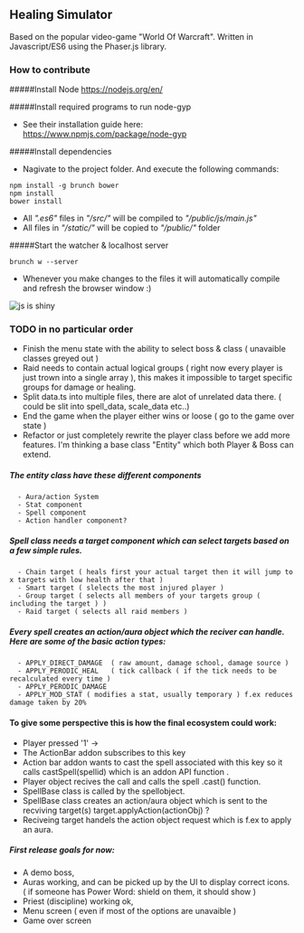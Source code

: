 ## Healing Simulator
Based on the popular video-game "World Of Warcraft". Written in Javascript/ES6 using the Phaser.js library.


### How to contribute

#####Install Node
https://nodejs.org/en/

#####Install required programs to run node-gyp
- See their installation guide here: https://www.npmjs.com/package/node-gyp

#####Install dependencies
 - Nagivate to the project folder. And execute the following commands:
```
npm install -g brunch bower
npm install
bower install
```
- All *".es6"* files in *"/src/"* will be compiled to *"/public/js/main.js"*
- All files in *"/static/"* will be copied to *"/public/"* folder

#####Start the watcher & localhost server
```
brunch w --server
```
- Whenever you make changes to the files it will automatically compile and refresh the browser window :)

![js is shiny](http://i.imgur.com/z8N8i12.gif)


### TODO in no particular order
- Finish the menu state with the ability to select boss & class ( unavaible classes greyed out )
- Raid needs to contain actual logical groups ( right now every player is just trown into a single array ), this makes it impossible to target specific groups for damage or healing.
- Split data.ts into multiple files, there are alot of unrelated data there. ( could be slit into spell_data, scale_data etc..)
- End the game when the player either wins or loose ( go to the game over state )
- Refactor or just completely rewrite the player class before we add more features. I'm thinking a base class "Entity" which both Player & Boss can extend.

##### The entity class have these different components
      - Aura/action System
      - Stat component
      - Spell component
      - Action handler component?

##### Spell class needs a target component which can select targets based on a few simple rules.
      - Chain target ( heals first your actual target then it will jump to x targets with low health after that ) 
      - Smart target ( slelects the most injured player )
      - Group target ( selects all members of your targets group ( including the target ) )
      - Raid target ( selects all raid members )
##### Every spell creates an action/aura object which the reciver can handle. Here are some of the basic action types:
      - APPLY_DIRECT_DAMAGE  ( raw amount, damage school, damage source ) 
      - APPLY_PERODIC_HEAL   ( tick callback ( if the tick needs to be recalculated every time ) 
      - APPLY_PERODIC_DAMAGE  
      - APPLY_MOD_STAT ( modifies a stat, usually temporary ) f.ex reduces damage taken by 20%
      
      

#### To give some perspective this is how the final ecosystem could work:

- Player pressed '1' -> 
- The ActionBar addon subscribes to this key
- Action bar addon wants to cast the spell associated with this key so it calls castSpell(spellid) which is an addon API function .
- Player object recives the call and calls the spell .cast() function.
- SpellBase class is called by the spellobject.
- SpellBase class creates an action/aura object which is sent to the recviving target(s) target.applyAction(actionObj) ?
- Reciveing target handels the action object request which is f.ex to apply an aura.

##### First release goals for now:
 
- A demo boss,
- Auras working, and can be picked up by the UI to display correct icons. ( if someone has Power Word: shield on them, it should show )
- Priest (discipline) working ok,
- Menu screen ( even if most of the options are unavaible ) 
- Game over screen


